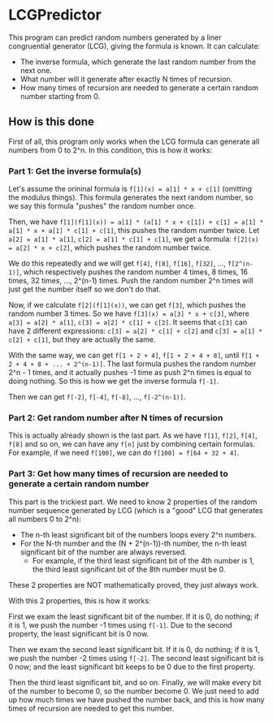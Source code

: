 # LCGPredictor
This program can predict random numbers generated by a liner congruential generator (LCG), giving the formula is known. It can calculate:
* The inverse formula, which generate the last random number from the next one.
* What number will it generate after exactly N times of recursion.
* How many times of recursion are needed to generate a certain random number starting from 0.
## How is this done
First of all, this program only works when the LCG formula can generate all numbers from 0 to 2^n. In this condition, this is how it works:  
### Part 1: Get the inverse formula(s)
Let's assume the orininal formula is `f[1](x) = a[1] * x + c[1]` (omitting the modulus things). This formula generates the next random number, so we say this formula "pushes" the random number once.  

Then, we have `f[1](f[1](x)) = a[1] * (a[1] * x + c[1]) + c[1] = a[1] * a[1] * x + a[1] * c[1] + c[1]`, this pushes the random number twice. Let `a[2] = a[1] * a[1]`, `c[2] = a[1] * c[1] + c[1]`, we get a formula: `f[2](x) = a[2] * x + c[2]`, which pushes the random number twice.  

We do this repeatedly and we will get `f[4]`, `f[8]`, `f[16]`, `f[32]`, ..., `f[2^(n-1)]`, which respectively pushes the random number 4 times, 8 times, 16 times, 32 times, ..., 2^(n-1) times. Push the random number 2^n times will just get the number itself so we don't do that.  

Now, if we calculate `f[2](f[1](x))`, we can get `f[3]`, which pushes the random number 3 times. So we have `f[3](x) = a[3] * x + c[3]`, where `a[3] = a[2] * a[1]`, `c[3] = a[2] * c[1] + c[2]`. It seems that `c[3]` can have 2 different expressions: `c[3] = a[2] * c[1] + c[2]` and `c[3] = a[1] * c[2] + c[1]`, but they are actually the same.  

With the same way, we can get `f[1 + 2 + 4]`, `f[1 + 2 + 4 + 8]`, until `f[1 + 2 + 4 + 8 + ... + 2^(n-1)]`. The last formula pushes the random number 2^n - 1 times, and it actually pushes -1 time as push 2^n times is equal to doing nothing. So this is how we get the inverse formula `f[-1]`.  

Then we can get `f[-2]`, `f[-4]`, `f[-8]`, ..., `f[-2^(n-1)]`.  
### Part 2: Get random number after N times of recursion
This is actually already shown is the last part. As we have `f[1]`, `f[2]`, `f[4]`, `f[8]` and so on, we can have any `f[n]` just by combining certain formulas. For example, if we need `f[100]`, we can do `f[100] = f[64 + 32 + 4]`.  
### Part 3: Get how many times of recursion are needed to generate a certain random number
This part is the trickiest part. We need to know 2 properties of the random number sequence generated by LCG (which is a "good" LCG that generates all numbers 0 to 2^n):  
* The n-th least significant bit of the numbers loops every 2^n numbers.
* For the N-th number and the (N + 2^(n-1))-th number, the n-th least significant bit of the number are always reversed. 
    - For example, if the third least significant bit of the 4th number is 1, the third least significant bit of the 8th number must be 0.

These 2 properties are NOT mathematically proved, they just always work.  

With this 2 properties, this is how it works:  

First we exam the least significant bit of the number. If it is 0, do nothing; if it is 1, we push the number -1 times using `f[-1]`. Due to the second property, the least significant bit is 0 now.  

Then we exam the second least significant bit. If it is 0, do nothing; if it is 1, we push the number -2 times using `f[-2]`. The second least significant bit is 0 now; and the least significant bit keeps to be 0 due to the first property.  

Then the third least significant bit, and so on. Finally, we will make every bit of the number to become 0, so the number become 0. We just need to add up how much times we have pushed the number back, and this is how many times of recursion are needed to get this number.  
